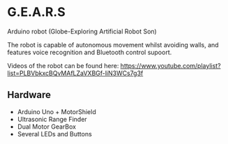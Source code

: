 # G.E.A.R.S
Arduino robot (Globe-Exploring Artificial Robot Son)

The robot is capable of autonomous movement whilst avoiding walls, and features voice recognition and Bluetooth control supoort.

Videos of the robot can be found here: https://www.youtube.com/playlist?list=PLBVbkxcBQvMAfLZaVXBGf-liN3WCs7g3f

## Hardware
* Arduino Uno + MotorShield
* Ultrasonic Range Finder
* Dual Motor GearBox
* Several LEDs and Buttons
